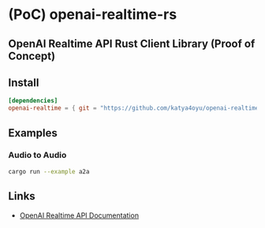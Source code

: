 # (PoC) openai-realtime-rs

## OpenAI Realtime API Rust Client Library (Proof of Concept)

## Install

```toml
[dependencies]
openai-realtime = { git = "https://github.com/katya4oyu/openai-realtime-rs.git" }
```

## Examples

### Audio to Audio

```bash
cargo run --example a2a

```

## Links

- [OpenAI Realtime API Documentation](https://platform.openai.com/docs/guides/realtime)
